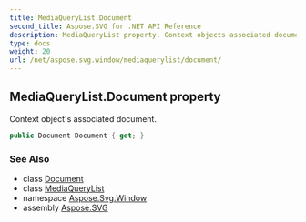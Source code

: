 ```yaml
---
title: MediaQueryList.Document
second_title: Aspose.SVG for .NET API Reference
description: MediaQueryList property. Context objects associated document
type: docs
weight: 20
url: /net/aspose.svg.window/mediaquerylist/document/
---
```

## MediaQueryList.Document property

Context object's associated document.

```csharp
public Document Document { get; }
```

### See Also

* class [Document](../../../aspose.svg.dom/document/)
* class [MediaQueryList](../)
* namespace [Aspose.Svg.Window](../../../aspose.svg.window/)
* assembly [Aspose.SVG](../../../)
